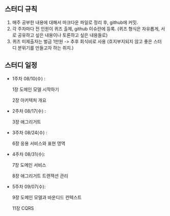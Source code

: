 ## 스터디 규칙
1. 매주 공부한 내용에 대해서 마크다운 파일로 정리 후, github에 커밋.
2. 각 주차마다 전 인원이 퀴즈 출제, github 이슈란에 등록.
(퀴즈 형식은 자유롭게, 서로 공유하고 싶은 내용이나 토론하고 싶은 내용들로)
3. 퀴즈 미제출자는 벌금 1만원 -> 추후 회식비로 사용
(흐지부지되지 않고 좋은 스터디 분위기를 만들고자 하는 취지.)

## 스터디 일정
- 1주차 08/10(수) :
  
  1장 도메인 모델 시작하기
  
  2장 아키텍처 개요
  
- 2주차 08/17(수) :
  
  3장 애그리거트

- 3주차 08/24(수) :
  
  6장 응용 서비스와 표현 영역

- 4주차 08/31(수):
  
  7장 도메인 서비스
  
  8장 애그리거트 트랜잭션 관리

- 5주차 09/07(수):
  
  9장 도메인 모델과 바운디드 컨텍스트
  
  11장 CQRS
